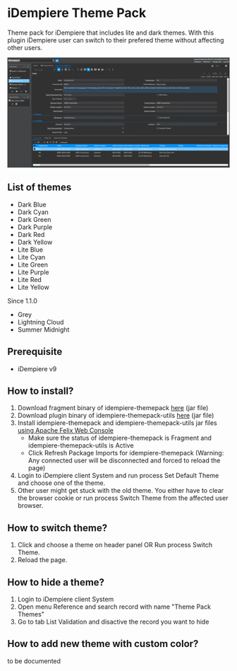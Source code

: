 # iDempiere Theme Pack
Theme pack for iDempiere that includes lite and dark themes. With this plugin iDempiere user can switch to their prefered theme without affecting other users.

![screenshots](./screenshots/screenshots.gif)

## List of themes
- Dark Blue
- Dark Cyan
- Dark Green
- Dark Purple
- Dark Red
- Dark Yellow
- Lite Blue
- Lite Cyan
- Lite Green
- Lite Purple
- Lite Red
- Lite Yellow

Since 1.1.0
- Grey
- Lightning Cloud
- Summer Midnight

## Prerequisite
- iDempiere v9

## How to install?
1. Download fragment binary of idempiere-themepack [here](https://github.com/anozimada/idempiere-themepack/releases) (jar file)
2. Download plugin binary of idempiere-themepack-utils [here](https://github.com/anozimada/idempiere-themepack-utils/releases) (jar file)
3. Install idempiere-themepack and idempiere-themepack-utils jar files [using Apache Felix Web Console](http://wiki.idempiere.org/en/Developing_Plug-Ins_-_Get_your_Plug-In_running#Apache_Felix_Web_Console)
   - Make sure the status of idempiere-themepack is Fragment and idempiere-themepack-utils is Active
   - Click Refresh Package Imports for idempiere-themepack (Warning: Any connected user will be disconnected and forced to reload the page)
4. Login to iDempiere client System and run process Set Default Theme and choose one of the theme.
5. Other user might get stuck with the old theme. You either have to clear the browser cookie or run process Switch Theme from the affected user browser.

## How to switch theme?
1. Click and choose a theme on header panel OR Run process Switch Theme.
2. Reload the page.

## How to hide a theme?
1. Login to iDempiere client System
2. Open menu Reference and search record with name "Theme Pack Themes"
3. Go to tab List Validation and disactive the record you want to hide

## How to add new theme with custom color?
to be documented
